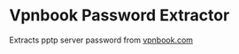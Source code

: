 # Vpnbook Password Extractor
Extracts pptp server password from [vpnbook.com](https://www.vpnbook.com/)
